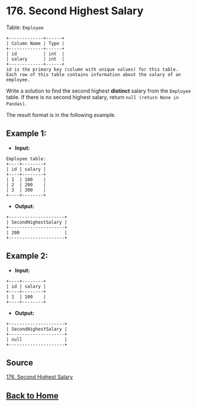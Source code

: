 # **176. Second Highest Salary**

Table: ``Employee``

```
+-------------+------+
| Column Name | Type |
+-------------+------+
| id          | int  |
| salary      | int  |
+-------------+------+
id is the primary key (column with unique values) for this table.
Each row of this table contains information about the salary of an employee.
```

Write a solution to find the second highest **distinct** salary from the ``Employee`` table. If there is no second highest salary, return ``null (return None in Pandas)``.

The result format is in the following example.

## **Example 1:**

- **Input:**

```
Employee table:
+----+--------+
| id | salary |
+----+--------+
| 1  | 100    |
| 2  | 200    |
| 3  | 300    |
+----+--------+
```

- **Output:**

```
+---------------------+
| SecondHighestSalary |
+---------------------+
| 200                 |
+---------------------+
```

## **Example 2:**

- **Input:**

```
+----+--------+
| id | salary |
+----+--------+
| 1  | 100    |
+----+--------+
```

- **Output:**

```
+---------------------+
| SecondHighestSalary |
+---------------------+
| null                |
+---------------------+
```

## **Source**

[176. Second Highest Salary](https://leetcode.com/problems/second-highest-salary/)


## **[Back to Home](../)**